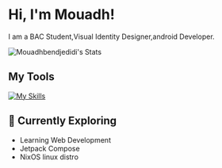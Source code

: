 # Hi, I'm Mouadh!

I am a BAC Student,Visual Identity Designer,android Developer.

![Mouadhbendjedidi's Stats](https://github-readme-stats.vercel.app/api?username=Mouadhbendjedidi&theme=vue-dark&show_icons=true&hide_border=true&count_private=true)


## My Tools
[![My Skills](https://skillicons.dev/icons?i=ai,ps,androidstudio,vscode,neovim,nix,obsidian,idea)](https://skillicons.dev)

## 🌱 Currently Exploring

- Learning Web Development
- Jetpack Compose
- NixOS linux distro


<!--
**Mouadhbendjedidi/Mouadhbendjedidi** is a ✨ _special_ ✨ repository because its `README.md` (this file) appears on your GitHub profile.

Here are some ideas to get you started:

- 🔭 I’m currently working on ...
- 🌱 I’m currently learning ...
- 👯 I’m looking to collaborate on ...
- 🤔 I’m looking for help with ...
- 💬 Ask me about ...
- 📫 How to reach me: ...
- 😄 Pronouns: ...
- ⚡ Fun fact: ...
-->
